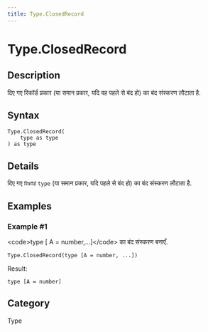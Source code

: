 ```yaml
---
title: Type.ClosedRecord
---
```


# Type.ClosedRecord


## Description

दिए गए रिकॉर्ड प्रकार (या समान प्रकार, यदि वह पहले से बंद हो) का बंद संस्‍करण लौटाता है.


## Syntax

```powerquery
Type.ClosedRecord(
    type as type
) as type
```


## Details

दिए गए <code>रिकॉर्ड</code> <code>type</code> (या समान प्रकार, यदि पहले से बंद हो) का बंद संस्‍करण लौटाता है.


## Examples

### Example #1 
&lt;code&gt;type [ A = number,…]&lt;/code&gt; का बंद संस्‍करण बनाएँ.
```powerquery
Type.ClosedRecord(type [A = number, ...])
```

Result: 
```powerquery
type [A = number]
```




## Category
Type
